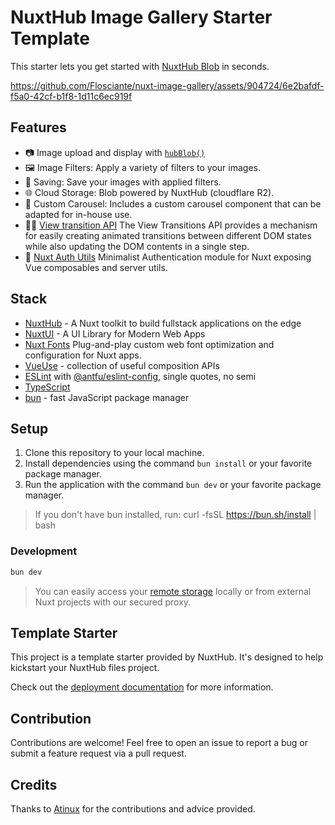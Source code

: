 # NuxtHub Image Gallery Starter Template

This starter lets you get started with [NuxtHub Blob](https://hub.nuxt.com/docs/storage/blob) in seconds.

https://github.com/Flosciante/nuxt-image-gallery/assets/904724/6e2bafdf-f5a0-42cf-b1f8-1d11c6ec919f

## Features

- 📷 Image upload and display with [`hubBlob()`](http://hub.nuxt.com/docs/storage/blob)
- 🖼️ Image Filters: Apply a variety of filters to your images.
- 💾 Saving: Save your images with applied filters.
- 🌐 Cloud Storage: Blob powered by NuxtHub (cloudflare R2).
- 🎠 Custom Carousel: Includes a custom carousel component that can be adapted for in-house use.
- 🏃🏻 [View transition API](https://developer.chrome.com/docs/web-platform/view-transitions) The View Transitions API provides a mechanism for easily creating animated transitions between different DOM states while also updating the DOM contents in a single step.
- 🔑 [Nuxt Auth Utils](https://github.com/Atinux/nuxt-auth-utils) Minimalist Authentication module for Nuxt exposing Vue composables and server utils.

## Stack

- [NuxtHub](https://hub.nuxt.com) - A Nuxt toolkit to build fullstack applications on the edge
- [NuxtUI](https://ui.nuxt.com/getting-started) - A UI Library for Modern Web Apps
- [Nuxt Fonts](https://github.com/nuxt/fonts) Plug-and-play custom web font optimization and configuration for Nuxt apps.
- [VueUse](https://github.com/antfu/vueuse) - collection of useful composition APIs
- [ESLint](https://eslint.org/) with [@antfu/eslint-config](https://github.com/antfu/eslint-config), single quotes, no semi
- [TypeScript](https://www.typescriptlang.org/)
- [bun](https://bun.sh/) - fast JavaScript package manager

## Setup

1. Clone this repository to your local machine.
2. Install dependencies using the command `bun install` or your favorite package manager.
3. Run the application with the command `bun dev` or your favorite package manager.

> If you don't have bun installed, run: curl -fsSL https://bun.sh/install | bash

### Development

```bash
bun dev
```

> You can easily access your [remote storage](https://hub.nuxt.com/docs/getting-started/remote-storage) locally or from external Nuxt projects with our secured proxy.

## Template Starter

This project is a template starter provided by NuxtHub. It's designed to help kickstart your NuxtHub files project.

Check out the [deployment documentation](https://hub.nuxt.com/docs/getting-started/deploy) for more information.

## Contribution

Contributions are welcome! Feel free to open an issue to report a bug or submit a feature request via a pull request.

## Credits

Thanks to [Atinux](https://github.com/Atinux) for the contributions and advice provided.
